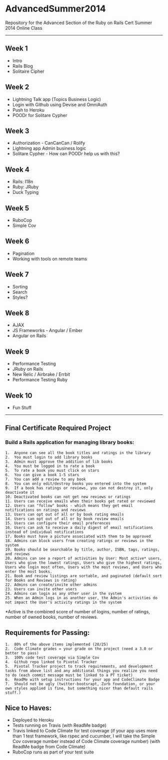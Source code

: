 # AdvancedSummer2014

Repository for the Advanced Section of the Ruby on Rails Cert Summer 2014 Online Class
***
## Week 1
   * Intro
   * Rails Blog
   * Solitaire Cipher

## Week 2
   * Lightning Talk app (Topics Business Logic)
   * Login with Github using Devise and OmniAuth
   * Push to Heroku
   * POODr for Solitare Cypher

## Week 3
   * Authorization - CanCanCan / Rolify
   * Lightning app Admin business logic
   * Solitare Cypher - How can POODr help us with this?

## Week 4
   * Rails: I18n
   * Ruby: JRuby
   * Duck Typing

## Week 5
   * RuboCop
   * Simple Cov

## Week 6
   * Pagination
   * Working with tools on remote teams

## Week 7
   * Sorting
   * Search
   * Styles?

## Week 8
   * AJAX
   * JS Frameworks - Angular / Ember
   * Angular on Rails

## Week 9
   * Performance Testing
   * JRuby on Rails
   * New Relic / Airbrake / Errbit
   * Performance Testing Ruby

## Week 10
   * Fun Stuff

***

## Final Certificate Required Project

### Build a Rails application for managing library books:
	1.	Anyone can see all the book titles and ratings in the library
	2.	You must login to add library books
	3.	Admin must approve the addition of lib books
	4.	You must be logged in to rate a book
	5.	To rate a book you must click on stars
	6.	You can give a book 1-5 stars
	7.	You can add a review to any book
	8.	You can only edit/destroy books you entered into the system
	9.	If a book has ratings or reviews, you can not destroy it, only deactivate it
	10.	Deactivated books can not get new reviews or ratings
	11.	Users can receive emails when their books get rated or reviewed
	12.	Users can "follow" books - which means they get email notifications on ratings and reviews
	13.	Users can opt out of all or by book rating emails 
	14.	Users can opt out of all or by book review emails
	15.	Users can configure their email preferences
	16.	Users can ask to receive a daily digest of email notifications instead of individual notifications
	17.	Books must have a picture associated with them to be approved
	18.	Admins can block users from creating ratings or reviews in the system
	19.	Books should be searchable by title, author, ISBN, tags, ratings, and reviews 
	20.	Admins can see a report of activities by User: Most active* users, Users who give the lowest ratings, Users who give the highest ratings, Users who login most often, Users with the most reviews, and Users who enter the most books.
	21.	Book and review listings are sortable, and paginated (default sort for Books and Reviews is rating)
	22.	Admins can create/invite other admins
	23.	Users can invite other users
	24.	Admins can login as any other user in the system
	25.	When an Admin logs in as another user, the Admin's activities do not impact the User's activity ratings in the system

*Active is the combined score of number of logins, number of ratings, number of owned books, number of reviews.

## Requirements for Passing:
	1.	80% of the above items implemented (20/25)
	2.	Code Climate grades = your grade on the project (need a 3.0 or better to pass)
	3.	100% code test coverage via Simple Cov 
	4.	Github repo linked to Pivotal Tracker
	5.	Pivotal Tracker project to track requirements, and development tasks from above list and any additional things you realize you need to do (each commit message must be linked to a PT ticket)
	6.	ReadMe with setup instructions for your app and CodeClimate Badge
	7.	Should not be ugly (twitter-bootsrapt, Zurb foundation, or your own styles applied is fine, but something nicer than default rails stuff.)
## Nice to Haves:
* Deployed to Heroku
* Tests running on Travis (with ReadMe badge)
* Travis linked to Code Climate for test coverage (if your app uses more than 1 test framework, like rspec and cucumber, I will take the Simple Cov coverage number instead of Code Climate coverage number)  (with ReadMe badge from Code Climate)
* RuboCop runs as part of your test suite
